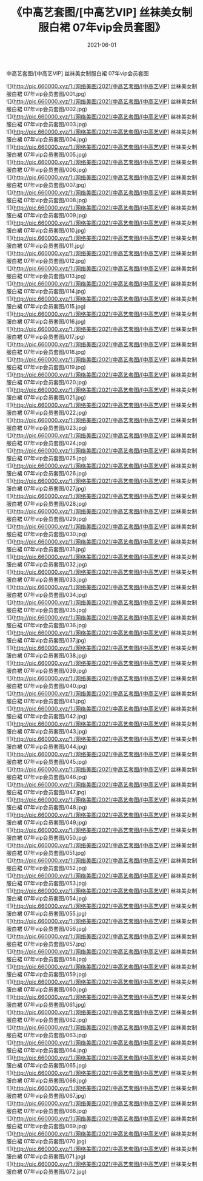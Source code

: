 ﻿---
layout: post
title:  《中高艺套图/[中高艺VIP] 丝袜美女制服白裙 07年vip会员套图》
date:   2021-06-01
img: http://pic.660000.xyz/1:/网络美图/2021/中高艺套图/[中高艺VIP] 丝袜美女制服白裙 07年vip会员套图/000.jpg
categories: [美女, 清纯, 唯美]
---

中高艺套图/[中高艺VIP] 丝袜美女制服白裙 07年vip会员套图

 ![](http://pic.660000.xyz/1:/网络美图/2021/中高艺套图/[中高艺VIP] 丝袜美女制服白裙 07年vip会员套图/001.jpg) <br>![](http://pic.660000.xyz/1:/网络美图/2021/中高艺套图/[中高艺VIP] 丝袜美女制服白裙 07年vip会员套图/002.jpg) <br>![](http://pic.660000.xyz/1:/网络美图/2021/中高艺套图/[中高艺VIP] 丝袜美女制服白裙 07年vip会员套图/003.jpg) <br>![](http://pic.660000.xyz/1:/网络美图/2021/中高艺套图/[中高艺VIP] 丝袜美女制服白裙 07年vip会员套图/004.jpg) <br>![](http://pic.660000.xyz/1:/网络美图/2021/中高艺套图/[中高艺VIP] 丝袜美女制服白裙 07年vip会员套图/005.jpg) <br>![](http://pic.660000.xyz/1:/网络美图/2021/中高艺套图/[中高艺VIP] 丝袜美女制服白裙 07年vip会员套图/006.jpg) <br>![](http://pic.660000.xyz/1:/网络美图/2021/中高艺套图/[中高艺VIP] 丝袜美女制服白裙 07年vip会员套图/007.jpg) <br>![](http://pic.660000.xyz/1:/网络美图/2021/中高艺套图/[中高艺VIP] 丝袜美女制服白裙 07年vip会员套图/008.jpg) <br>![](http://pic.660000.xyz/1:/网络美图/2021/中高艺套图/[中高艺VIP] 丝袜美女制服白裙 07年vip会员套图/009.jpg) <br>![](http://pic.660000.xyz/1:/网络美图/2021/中高艺套图/[中高艺VIP] 丝袜美女制服白裙 07年vip会员套图/010.jpg) <br>![](http://pic.660000.xyz/1:/网络美图/2021/中高艺套图/[中高艺VIP] 丝袜美女制服白裙 07年vip会员套图/011.jpg) <br>![](http://pic.660000.xyz/1:/网络美图/2021/中高艺套图/[中高艺VIP] 丝袜美女制服白裙 07年vip会员套图/012.jpg) <br>![](http://pic.660000.xyz/1:/网络美图/2021/中高艺套图/[中高艺VIP] 丝袜美女制服白裙 07年vip会员套图/013.jpg) <br>![](http://pic.660000.xyz/1:/网络美图/2021/中高艺套图/[中高艺VIP] 丝袜美女制服白裙 07年vip会员套图/014.jpg) <br>![](http://pic.660000.xyz/1:/网络美图/2021/中高艺套图/[中高艺VIP] 丝袜美女制服白裙 07年vip会员套图/015.jpg) <br>![](http://pic.660000.xyz/1:/网络美图/2021/中高艺套图/[中高艺VIP] 丝袜美女制服白裙 07年vip会员套图/016.jpg) <br>![](http://pic.660000.xyz/1:/网络美图/2021/中高艺套图/[中高艺VIP] 丝袜美女制服白裙 07年vip会员套图/017.jpg) <br>![](http://pic.660000.xyz/1:/网络美图/2021/中高艺套图/[中高艺VIP] 丝袜美女制服白裙 07年vip会员套图/018.jpg) <br>![](http://pic.660000.xyz/1:/网络美图/2021/中高艺套图/[中高艺VIP] 丝袜美女制服白裙 07年vip会员套图/019.jpg) <br>![](http://pic.660000.xyz/1:/网络美图/2021/中高艺套图/[中高艺VIP] 丝袜美女制服白裙 07年vip会员套图/020.jpg) <br>![](http://pic.660000.xyz/1:/网络美图/2021/中高艺套图/[中高艺VIP] 丝袜美女制服白裙 07年vip会员套图/021.jpg) <br>![](http://pic.660000.xyz/1:/网络美图/2021/中高艺套图/[中高艺VIP] 丝袜美女制服白裙 07年vip会员套图/022.jpg) <br>![](http://pic.660000.xyz/1:/网络美图/2021/中高艺套图/[中高艺VIP] 丝袜美女制服白裙 07年vip会员套图/023.jpg) <br>![](http://pic.660000.xyz/1:/网络美图/2021/中高艺套图/[中高艺VIP] 丝袜美女制服白裙 07年vip会员套图/024.jpg) <br>![](http://pic.660000.xyz/1:/网络美图/2021/中高艺套图/[中高艺VIP] 丝袜美女制服白裙 07年vip会员套图/025.jpg) <br>![](http://pic.660000.xyz/1:/网络美图/2021/中高艺套图/[中高艺VIP] 丝袜美女制服白裙 07年vip会员套图/026.jpg) <br>![](http://pic.660000.xyz/1:/网络美图/2021/中高艺套图/[中高艺VIP] 丝袜美女制服白裙 07年vip会员套图/027.jpg) <br>![](http://pic.660000.xyz/1:/网络美图/2021/中高艺套图/[中高艺VIP] 丝袜美女制服白裙 07年vip会员套图/028.jpg) <br>![](http://pic.660000.xyz/1:/网络美图/2021/中高艺套图/[中高艺VIP] 丝袜美女制服白裙 07年vip会员套图/029.jpg) <br>![](http://pic.660000.xyz/1:/网络美图/2021/中高艺套图/[中高艺VIP] 丝袜美女制服白裙 07年vip会员套图/030.jpg) <br>![](http://pic.660000.xyz/1:/网络美图/2021/中高艺套图/[中高艺VIP] 丝袜美女制服白裙 07年vip会员套图/031.jpg) <br>![](http://pic.660000.xyz/1:/网络美图/2021/中高艺套图/[中高艺VIP] 丝袜美女制服白裙 07年vip会员套图/032.jpg) <br>![](http://pic.660000.xyz/1:/网络美图/2021/中高艺套图/[中高艺VIP] 丝袜美女制服白裙 07年vip会员套图/033.jpg) <br>![](http://pic.660000.xyz/1:/网络美图/2021/中高艺套图/[中高艺VIP] 丝袜美女制服白裙 07年vip会员套图/034.jpg) <br>![](http://pic.660000.xyz/1:/网络美图/2021/中高艺套图/[中高艺VIP] 丝袜美女制服白裙 07年vip会员套图/035.jpg) <br>![](http://pic.660000.xyz/1:/网络美图/2021/中高艺套图/[中高艺VIP] 丝袜美女制服白裙 07年vip会员套图/036.jpg) <br>![](http://pic.660000.xyz/1:/网络美图/2021/中高艺套图/[中高艺VIP] 丝袜美女制服白裙 07年vip会员套图/037.jpg) <br>![](http://pic.660000.xyz/1:/网络美图/2021/中高艺套图/[中高艺VIP] 丝袜美女制服白裙 07年vip会员套图/038.jpg) <br>![](http://pic.660000.xyz/1:/网络美图/2021/中高艺套图/[中高艺VIP] 丝袜美女制服白裙 07年vip会员套图/039.jpg) <br>![](http://pic.660000.xyz/1:/网络美图/2021/中高艺套图/[中高艺VIP] 丝袜美女制服白裙 07年vip会员套图/040.jpg) <br>![](http://pic.660000.xyz/1:/网络美图/2021/中高艺套图/[中高艺VIP] 丝袜美女制服白裙 07年vip会员套图/041.jpg) <br>![](http://pic.660000.xyz/1:/网络美图/2021/中高艺套图/[中高艺VIP] 丝袜美女制服白裙 07年vip会员套图/042.jpg) <br>![](http://pic.660000.xyz/1:/网络美图/2021/中高艺套图/[中高艺VIP] 丝袜美女制服白裙 07年vip会员套图/043.jpg) <br>![](http://pic.660000.xyz/1:/网络美图/2021/中高艺套图/[中高艺VIP] 丝袜美女制服白裙 07年vip会员套图/044.jpg) <br>![](http://pic.660000.xyz/1:/网络美图/2021/中高艺套图/[中高艺VIP] 丝袜美女制服白裙 07年vip会员套图/045.jpg) <br>![](http://pic.660000.xyz/1:/网络美图/2021/中高艺套图/[中高艺VIP] 丝袜美女制服白裙 07年vip会员套图/046.jpg) <br>![](http://pic.660000.xyz/1:/网络美图/2021/中高艺套图/[中高艺VIP] 丝袜美女制服白裙 07年vip会员套图/047.jpg) <br>![](http://pic.660000.xyz/1:/网络美图/2021/中高艺套图/[中高艺VIP] 丝袜美女制服白裙 07年vip会员套图/048.jpg) <br>![](http://pic.660000.xyz/1:/网络美图/2021/中高艺套图/[中高艺VIP] 丝袜美女制服白裙 07年vip会员套图/049.jpg) <br>![](http://pic.660000.xyz/1:/网络美图/2021/中高艺套图/[中高艺VIP] 丝袜美女制服白裙 07年vip会员套图/050.jpg) <br>![](http://pic.660000.xyz/1:/网络美图/2021/中高艺套图/[中高艺VIP] 丝袜美女制服白裙 07年vip会员套图/051.jpg) <br>![](http://pic.660000.xyz/1:/网络美图/2021/中高艺套图/[中高艺VIP] 丝袜美女制服白裙 07年vip会员套图/052.jpg) <br>![](http://pic.660000.xyz/1:/网络美图/2021/中高艺套图/[中高艺VIP] 丝袜美女制服白裙 07年vip会员套图/053.jpg) <br>![](http://pic.660000.xyz/1:/网络美图/2021/中高艺套图/[中高艺VIP] 丝袜美女制服白裙 07年vip会员套图/054.jpg) <br>![](http://pic.660000.xyz/1:/网络美图/2021/中高艺套图/[中高艺VIP] 丝袜美女制服白裙 07年vip会员套图/055.jpg) <br>![](http://pic.660000.xyz/1:/网络美图/2021/中高艺套图/[中高艺VIP] 丝袜美女制服白裙 07年vip会员套图/056.jpg) <br>![](http://pic.660000.xyz/1:/网络美图/2021/中高艺套图/[中高艺VIP] 丝袜美女制服白裙 07年vip会员套图/057.jpg) <br>![](http://pic.660000.xyz/1:/网络美图/2021/中高艺套图/[中高艺VIP] 丝袜美女制服白裙 07年vip会员套图/058.jpg) <br>![](http://pic.660000.xyz/1:/网络美图/2021/中高艺套图/[中高艺VIP] 丝袜美女制服白裙 07年vip会员套图/059.jpg) <br>![](http://pic.660000.xyz/1:/网络美图/2021/中高艺套图/[中高艺VIP] 丝袜美女制服白裙 07年vip会员套图/060.jpg) <br>![](http://pic.660000.xyz/1:/网络美图/2021/中高艺套图/[中高艺VIP] 丝袜美女制服白裙 07年vip会员套图/061.jpg) <br>![](http://pic.660000.xyz/1:/网络美图/2021/中高艺套图/[中高艺VIP] 丝袜美女制服白裙 07年vip会员套图/062.jpg) <br>![](http://pic.660000.xyz/1:/网络美图/2021/中高艺套图/[中高艺VIP] 丝袜美女制服白裙 07年vip会员套图/063.jpg) <br>![](http://pic.660000.xyz/1:/网络美图/2021/中高艺套图/[中高艺VIP] 丝袜美女制服白裙 07年vip会员套图/064.jpg) <br>![](http://pic.660000.xyz/1:/网络美图/2021/中高艺套图/[中高艺VIP] 丝袜美女制服白裙 07年vip会员套图/065.jpg) <br>![](http://pic.660000.xyz/1:/网络美图/2021/中高艺套图/[中高艺VIP] 丝袜美女制服白裙 07年vip会员套图/066.jpg) <br>![](http://pic.660000.xyz/1:/网络美图/2021/中高艺套图/[中高艺VIP] 丝袜美女制服白裙 07年vip会员套图/067.jpg) <br>![](http://pic.660000.xyz/1:/网络美图/2021/中高艺套图/[中高艺VIP] 丝袜美女制服白裙 07年vip会员套图/068.jpg) <br>![](http://pic.660000.xyz/1:/网络美图/2021/中高艺套图/[中高艺VIP] 丝袜美女制服白裙 07年vip会员套图/069.jpg) <br>![](http://pic.660000.xyz/1:/网络美图/2021/中高艺套图/[中高艺VIP] 丝袜美女制服白裙 07年vip会员套图/070.jpg) <br>![](http://pic.660000.xyz/1:/网络美图/2021/中高艺套图/[中高艺VIP] 丝袜美女制服白裙 07年vip会员套图/071.jpg) <br>![](http://pic.660000.xyz/1:/网络美图/2021/中高艺套图/[中高艺VIP] 丝袜美女制服白裙 07年vip会员套图/072.jpg) <br>